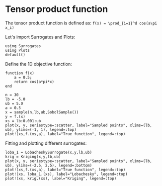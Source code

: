 # Tensor product function
The tensor product function is defined as:
``f(x) = \prod_{i=1}^d cos(a\pi x_i)``

Let's import Surrogates and Plots:
```@example tensor
using Surrogates
using Plots
default()
```

Define the 1D objective function:
```@example tensor
function f(x)
    a = 0.5;
    return cos(a*pi*x)
end
```

```@example tensor
n = 30
lb = -5.0
ub = 5.0
a = 0.5
x = sample(n,lb,ub,SobolSample())
y = f.(x)
xs = lb:0.001:ub
plot(x, y, seriestype=:scatter, label="Sampled points", xlims=(lb, ub), ylims=(-1, 1), legend=:top)
plot!(xs,f.(xs,a), label="True function", legend=:top)
```

Fitting and plotting different surrogates:
```@example tensor
loba_1 = LobacheskySurrogate(x,y,lb,ub)
krig = Kriging(x,y,lb,ub)
plot(x, y, seriestype=:scatter, label="Sampled points", xlims=(lb, ub), ylims=(-2.5, 2.5), legend=:bottom)
plot!(xs,f.(xs,a), label="True function", legend=:top)
plot!(xs, loba_1.(xs), label="Lobachesky", legend=:top)
plot!(xs, krig.(xs), label="Kriging", legend=:top)
```
